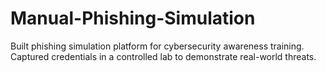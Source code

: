 # Manual-Phishing-Simulation
Built phishing simulation platform for cybersecurity awareness training.
Captured credentials in a controlled lab to demonstrate real-world threats.
